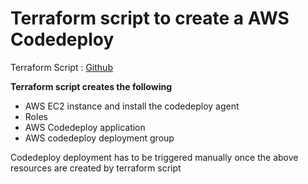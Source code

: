 # Terraform script to create a AWS Codedeploy

Terraform Script : [Github](https://github.com/vigneshsweekaran/terraform/tree/main/aws/08-codedeploy/hello-world)

**Terraform script creates the following**
* AWS EC2 instance and install the codedeploy agent
* Roles
* AWS Codedeploy application
* AWS codedeploy deployment group

Codedeploy deployment has to be triggered manually once the above resources are created by terraform script
